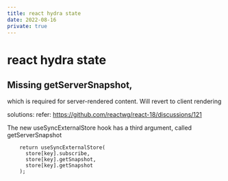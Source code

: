 ```yaml
---
title: react hydra state
date: 2022-08-16
private: true
---
```

# react hydra state

## Missing getServerSnapshot, 
which is required for server-rendered content. Will revert to client rendering

solutions: refer: https://github.com/reactwg/react-18/discussions/121

The new useSyncExternalStore hook has a third argument, called getServerSnapshot

        return useSyncExternalStore(
          store[key].subscribe,
          store[key].getSnapshot,
          store[key].getSnapshot
        );
